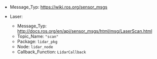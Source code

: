 - Message_Typ: https://wiki.ros.org/sensor_msgs

- Laser: 
	- Message_Typ: http://docs.ros.org/en/api/sensor_msgs/html/msg/LaserScan.html 
	- Topic_Name: `"scan"` 
	- Package: `lidar_pkg`  
	- Node: `lidar_node` 
	- Callback_Function: `LidarCallback`  
